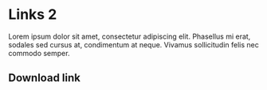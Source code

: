 # Links 2

&#x20;Lorem ipsum dolor sit amet, consectetur adipiscing elit. Phasellus mi erat, sodales sed cursus at, condimentum at neque. Vivamus sollicitudin felis nec commodo semper.

## Download link

[](assets/api-endpoint.png)

